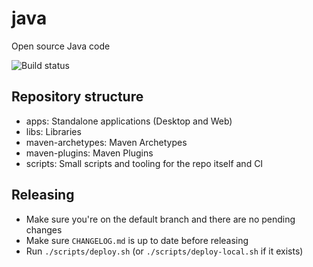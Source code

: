 # java
Open source Java code

![Build status](https://github.com/ngeor/java/actions/workflows/maven.yml/badge.svg)

## Repository structure

- apps: Standalone applications (Desktop and Web)
- libs: Libraries
- maven-archetypes: Maven Archetypes
- maven-plugins: Maven Plugins
- scripts: Small scripts and tooling for the repo itself and CI

## Releasing

- Make sure you're on the default branch and there are no pending changes
- Make sure `CHANGELOG.md` is up to date before releasing
- Run `./scripts/deploy.sh` (or `./scripts/deploy-local.sh` if it exists)

